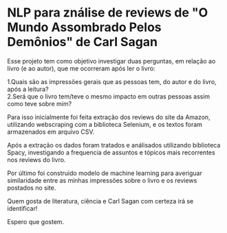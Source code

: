 # NLP para ználise de reviews de "O Mundo Assombrado Pelos Demônios" de Carl Sagan

Esse projeto tem como objetivo investigar duas perguntas, em relação ao livro (e ao autor), que me ocorreram após ler o livro:

1.Quais são as impressões gerais que as pessoas tem, do autor e do livro, após a leitura?<br>
2.Será que o livro tem/teve o mesmo impacto em outras pessoas assim como teve sobre mim?

Para isso inicialmente foi feita extração dos reviews do site da Amazon, utilizando webscraping com a biblioteca Selenium, e os textos foram
armazenados em arquivo CSV.

Após a extração os dados foram tratados e análisados utilizando biblioteca Spacy, investigando a frequencia de assuntos e tópicos mais recorrentes 
nos reviews do livro.

Por último foi construido modelo de machine learning para averiguar similaridade entre as minhas impressões sobre o livro e os reviews postados no site.

Quem gosta de literatura, ciência e Carl Sagan com certeza irá se identificar!

Espero que gostem.
